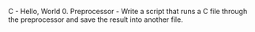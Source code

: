 C - Hello, World
0. Preprocessor - Write a script that runs a C file through the preprocessor and save the result into another file.
